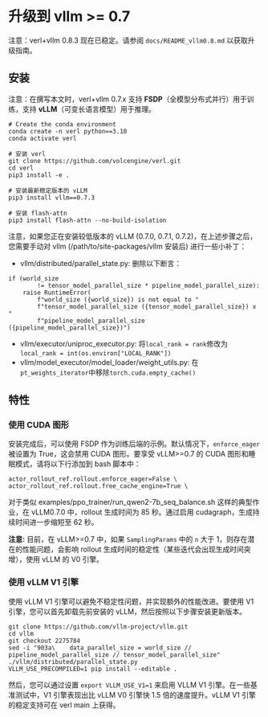 # 升级到 vllm >= 0.7

注意：verl+vllm 0.8.3 现在已稳定。请参阅 ``docs/README_vllm0.8.md`` 以获取升级指南。

## 安装

注意：在撰写本文时，verl+vllm 0.7.x 支持 **FSDP**（全模型分布式并行）用于训练，支持 **vLLM**（可变长语言模型）用于推理。

```
# Create the conda environment
conda create -n verl python==3.10
conda activate verl

# 安装 verl
git clone https://github.com/volcengine/verl.git  
cd verl  
pip3 install -e .

# 安装最新稳定版本的 vLLM
pip3 install vllm==0.7.3 

# 安装 flash-attn
pip3 install flash-attn --no-build-isolation

```

注意，如果您正在安装较低版本的 vLLM (0.7.0, 0.7.1, 0.7.2)，在上述步骤之后，您需要手动对 vllm (/path/to/site-packages/vllm 安装后) 进行一些小补丁：

- vllm/distributed/parallel_state.py: 删除以下断言：

```
if (world_size
        != tensor_model_parallel_size * pipeline_model_parallel_size):
    raise RuntimeError(
        f"world_size ({world_size}) is not equal to "
        f"tensor_model_parallel_size ({tensor_model_parallel_size}) x "
        f"pipeline_model_parallel_size ({pipeline_model_parallel_size})")

```

- vllm/executor/uniproc_executor.py: 将`local_rank = rank`修改为`local_rank = int(os.environ["LOCAL_RANK"])`
- vllm/model_executor/model_loader/weight_utils.py: 在`pt_weights_iterator`中移除`torch.cuda.empty_cache()`

## 特性

### 使用 CUDA 图形

安装完成后，可以使用 FSDP 作为训练后端的示例。默认情况下，`enforce_eager` 被设置为 True，这会禁用 CUDA 图形。要享受 vLLM>=0.7 的 CUDA 图形和睡眠模式，请将以下行添加到 bash 脚本中：

```
actor_rollout_ref.rollout.enforce_eager=False \
actor_rollout_ref.rollout.free_cache_engine=True \

```

对于类似 examples/ppo_trainer/run_qwen2-7b_seq_balance.sh 这样的典型作业，在 vLLM0.7.0 中，rollout 生成时间为 85 秒。通过启用 cudagraph，生成持续时间进一步缩短至 62 秒。

**注意:** 目前，在 vLLM>=0.7 中，如果 `SamplingParams` 中的 `n` 大于 1，则存在潜在的性能问题，会影响 rollout 生成时间的稳定性（某些迭代会出现生成时间突增），使用 vLLM 的 V0 引擎。

### 使用 vLLM V1 引擎

使用 vLLM V1 引擎可以避免不稳定性问题，并实现额外的性能改进。要使用 V1 引擎，您可以首先卸载先前安装的 vLLM，然后按照以下步骤安装更新版本。

```
git clone https://github.com/vllm-project/vllm.git
cd vllm
git checkout 2275784
sed -i "903a\    data_parallel_size = world_size // pipeline_model_parallel_size // tensor_model_parallel_size" ./vllm/distributed/parallel_state.py
VLLM_USE_PRECOMPILED=1 pip install --editable .
```

然后，您可以通过设置 `export VLLM_USE_V1=1` 来启用 VLLM V1 引擎。在一些基准测试中，V1 引擎表现出比 vLLM V0 引擎快 1.5 倍的速度提升。vLLM V1 引擎的稳定支持可在 verl main 上获得。